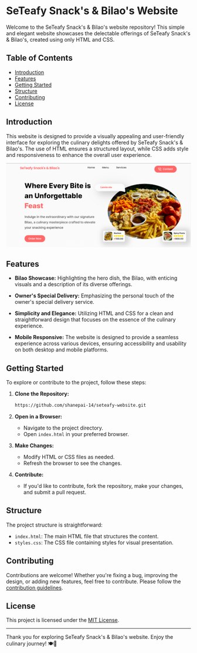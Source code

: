# SeTeafy Snack's & Bilao's Website

Welcome to the SeTeafy Snack's & Bilao's website repository! This simple and elegant website showcases the delectable offerings of SeTeafy Snack's & Bilao's, created using only HTML and CSS.

## Table of Contents

- [Introduction](#introduction)
- [Features](#features)
- [Getting Started](#getting-started)
- [Structure](#structure)
- [Contributing](#contributing)
- [License](#license)

## Introduction

This website is designed to provide a visually appealing and user-friendly interface for exploring the culinary delights offered by SeTeafy Snack's & Bilao's. The use of HTML ensures a structured layout, while CSS adds style and responsiveness to enhance the overall user experience.

![SeTeafy Snack's & Bilao's Logo](images/seteafyhero.png)

## Features

- **Bilao Showcase:** Highlighting the hero dish, the Bilao, with enticing visuals and a description of its diverse offerings.
- **Owner's Special Delivery:** Emphasizing the personal touch of the owner's special delivery service.

- **Simplicity and Elegance:** Utilizing HTML and CSS for a clean and straightforward design that focuses on the essence of the culinary experience.
- **Mobile Responsive:** The website is designed to provide a seamless experience across various devices, ensuring accessibility and usability on both desktop and mobile platforms.

## Getting Started

To explore or contribute to the project, follow these steps:

1. **Clone the Repository:**

   ```bash
   https://github.com/shanepai-14/seteafy-website.git
   ```

2. **Open in a Browser:**

   - Navigate to the project directory.
   - Open `index.html` in your preferred browser.

3. **Make Changes:**

   - Modify HTML or CSS files as needed.
   - Refresh the browser to see the changes.

4. **Contribute:**
   - If you'd like to contribute, fork the repository, make your changes, and submit a pull request.

## Structure

The project structure is straightforward:

- `index.html`: The main HTML file that structures the content.
- `styles.css`: The CSS file containing styles for visual presentation.

## Contributing

Contributions are welcome! Whether you're fixing a bug, improving the design, or adding new features, feel free to contribute. Please follow the [contribution guidelines](CONTRIBUTING.md).

## License

This project is licensed under the [MIT License](LICENSE.md).

---

Thank you for exploring SeTeafy Snack's & Bilao's website. Enjoy the culinary journey! 🍽️🎉
